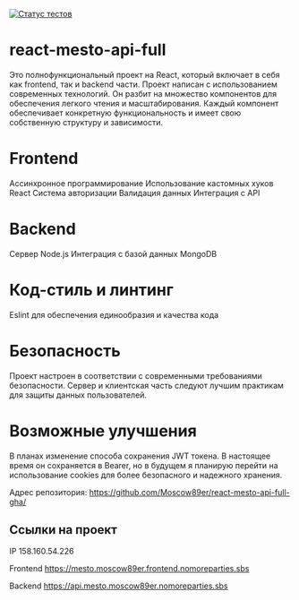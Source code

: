 [![Статус тестов](../../actions/workflows/tests.yml/badge.svg)](../../actions/workflows/tests.yml)

# react-mesto-api-full
Это полнофункциональный проект на React, который включает в себя как frontend, так и backend части. Проект написан с использованием современных технологий. Он разбит на множество компонентов для обеспечения легкого чтения и масштабирования. Каждый компонент обеспечивает конкретную функциональность и имеет свою собственную структуру и зависимости.

# Frontend
Ассинхронное программирование
Использование кастомных хуков React
Система авторизации
Валидация данных
Интеграция с API

# Backend
Сервер Node.js
Интеграция с базой данных MongoDB

# Код-стиль и линтинг
Eslint для обеспечения единообразия и качества кода

# Безопасность
Проект настроен в соответствии с современными требованиями безопасности. Сервер и клиентская часть следуют лучшим практикам для защиты данных пользователей.

# Возможные улучшения
В планах изменение способа сохранения JWT токена. В настоящее время он сохраняется в Bearer, но в будущем я планирую перейти на использование cookies для более безопасного и надежного хранения.

Адрес репозитория: https://github.com/Moscow89er/react-mesto-api-full-gha/

## Ссылки на проект

IP 158.160.54.226

Frontend https://mesto.moscow89er.frontend.nomoreparties.sbs

Backend https://api.mesto.moscow89er.nomoreparties.sbs
